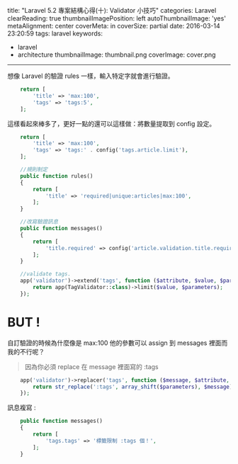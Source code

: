 title: "Laravel 5.2 專案結構心得(十): Validator 小技巧"
categories: Laravel
clearReading: true
thumbnailImagePosition: left
autoThumbnailImage: 'yes'
metaAlignment: center
coverMeta: in
coverSize: partial
date: 2016-03-14 23:20:59
tags: laravel
keywords:
- laravel
- architecture
thumbnailImage: thumbnail.png
coverImage: cover.png
---

想像 Laravel 的驗證 rules 一樣，輸入特定字就會進行驗證。

<!--more-->

``` php
    return [
        'title' => 'max:100',
        'tags' => 'tags:5',
    ];
```
這樣看起來棒多了，更好一點的還可以這樣做：將數量提取到 config 設定。

``` php
    return [
        'title' => 'max:100',
        'tags' => 'tags:' . config('tags.article.limit'),
    ];
```

``` php
    //規則制定
    public function rules()
    {
        return [
            'title' => 'required|unique:articles|max:100',
        ];
    }

    //改寫驗證訊息
    public function messages()
    {
        return [
            'title.required' => config('article.validation.title.required'),
        ];
    }
```

``` php
    //validate tags.
    app('validator')->extend('tags', function ($attribute, $value, $parameters, $validator) {
        return app(TagValidator::class)->limit($value, $parameters);
    });
```
# BUT !
自訂驗證的時候為什麼像是 max:100 他的參數可以 assign 到 messages 裡面而我的不行呢？

>因為你必須 replace 在 message 裡面寫的 :tags

``` php
    app('validator')->replacer('tags', function ($message, $attribute, $rule, $parameters) {
        return str_replace(':tags', array_shift($parameters), $message);
    });
```

訊息複寫 :

``` php
    public function messages()
    {
        return [
            'tags.tags' => '標籤限制 :tags 個！',
        ];
    }
```